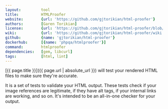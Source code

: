 ```yaml
---
layout:         tool
title:          HTMLProofer
website:        {url: 'https://github.com/gjtorikian/html-proofer'} 
authors:        [Garen Torikian]
license:        {url: 'https://github.com/gjtorikian/html-proofer/blob/master/LICENSE.txt', label: 'MIT License'} 
wiki:           {url: 'https://github.com/gjtorikian/html-proofer/wiki'} 
github:         {name: 'gjtorikian/html-proofer'} 
dockerhub:      [{name: 'phpqa/htmlproofer'}]
command:        htmlproofer       
dependencies:   [gem, libcurl]
tags:           [html, lint]
---
```


[{{ page.title }}]({{ page.url | absolute_url }}) will test your rendered HTML files to make sure they're accurate.

<!--more--> 

It is a set of tests to validate your HTML output.
These tests check if your image references are legitimate, if they have alt tags, if your internal links are working, and so on.
It's intended to be an all-in-one checker for your output.
